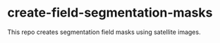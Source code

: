 # create-field-segmentation-masks
This repo creates segmentation field masks using satellite images.
